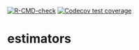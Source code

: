 <!-- badges: start -->
[![R-CMD-check](https://github.com/thechibo/estimators/actions/workflows/R-CMD-check.yaml/badge.svg)](https://github.com/thechibo/estimators/actions/workflows/R-CMD-check.yaml)
[![Codecov test coverage](https://codecov.io/gh/thechibo/estimators/branch/main/graph/badge.svg)](https://app.codecov.io/gh/thechibo/estimators?branch=main)
<!-- badges: end -->

# estimators
